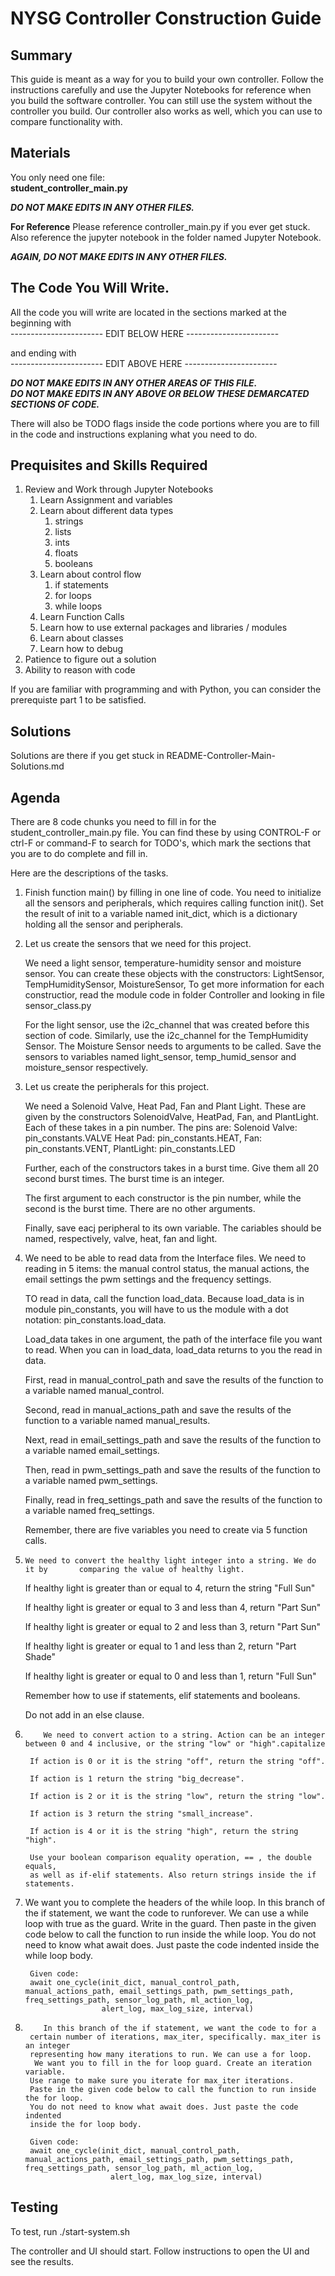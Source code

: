 # NYSG Controller Construction Guide

## Summary
This guide is meant as a way for you to build your own controller. Follow the instructions carefully and use the Jupyter Notebooks for reference when you build the software controller. You can still use the system without the controller you build. Our controller also works as well, which you can use to compare functionality with.

## Materials
You only need one file: <br>
__student_controller_main.py__

__*DO NOT MAKE EDITS IN ANY OTHER FILES.*__<br>

**For Reference** 
Please reference controller_main.py if you ever get stuck. Also reference the 
jupyter notebook in the folder named Jupyter Notebook.

__*AGAIN, DO NOT MAKE EDITS IN ANY OTHER FILES.*__<br>

## The Code You Will Write.
All the code you will write are located in the sections marked at the beginning
with <br>
 ----------------------- EDIT BELOW HERE -----------------------<br>

and ending with <br>
 ----------------------- EDIT ABOVE HERE -----------------------<br>

__*DO NOT MAKE EDITS IN ANY OTHER AREAS OF THIS FILE.*__<br>
__*DO NOT MAKE EDITS IN ANY ABOVE OR BELOW THESE DEMARCATED SECTIONS OF CODE.*__<br>


 There will also be TODO flags inside the code portions where you are to fill in the code and instructions explaning what you need to do.

## Prequisites and Skills Required
1. Review and Work through Jupyter Notebooks
   1. Learn Assignment and variables
   2. Learn about different data types
      1. strings
      2. lists
      3. ints
      4. floats
      5. booleans
   3. Learn about control flow
      1. if statements
      2. for loops
      3. while loops
   4. Learn Function Calls
   5. Learn how to use external packages and libraries / modules
   6. Learn about classes
   7. Learn how to debug
2. Patience to figure out a solution
3. Ability to reason with code

If you are familiar with programming and with Python, you can consider the prerequiste part 1 to be satisfied.

## Solutions
Solutions are there if you get stuck in README-Controller-Main-Solutions.md

## Agenda 
There are 8 code chunks you need to fill in for the student_controller_main.py file.
You can find these by using CONTROL-F or ctrl-F or command-F to search for TODO's, which mark the sections that you are to do complete and fill in.

Here are the descriptions of the tasks.
1. Finish function main() by filling in one line of code. You need to initialize all the sensors and peripherals, which requires calling function init(). Set the result of init to a variable named init_dict, which is a dictionary holding all the sensor and peripherals.
2. 	Let us create the sensors that we need for this project.

    We need a light sensor, temperature-humidity sensor and moisture sensor.
    You can create these objects with the constructors: LightSensor, TempHumiditySensor, MoistureSensor,
    To get more information for each constructior, read the module code in
    folder Controller and looking in file sensor_class.py

    For the light sensor, use the i2c_channel that was created before this section
    of code. Similarly, use the i2c_channel for the TempHumidity Sensor.
    The Moisture Sensor needs to arguments to be called.
    Save the sensors to variables named light_sensor, temp_humid_sensor and moisture_sensor
    respectively.
3. 
	Let us create the peripherals for this project.

	We need a Solenoid Valve, Heat Pad, Fan and Plant Light. These are given by 
	the constructors SolenoidValve, HeatPad, Fan, and PlantLight. Each of these takes
	in a pin number. The pins are:
	Solenoid Valve: pin_constants.VALVE
	Heat Pad: pin_constants.HEAT,
	Fan: pin_constants.VENT,
	PlantLight: pin_constants.LED

	Further, each of the constructors takes in a burst time. Give them all 20 
	second burst times. The burst time is an integer. 

	The first argument to each constructor is the pin number, while the second is
	the burst time. There are no other arguments. 

	Finally, save eacj peripheral to its own variable. The cariables should be 
	named, respectively, valve, heat, fan and light. 
4. We need to be able to read data from the Interface files. We need to reading 
	in 5 items: the manual control status, the manual actions, the email settings
	the pwm settings and the frequency settings.

	TO read in data, call the function load_data. Because load_data is in module 
	pin_constants, you will have to us the module with a dot notation:
	pin_constants.load_data. 

	Load_data takes in one argument, the path of the interface file you want to read. 
	When you can in load_data, load_data returns to you the read in data. 

	First, read in manual_control_path and save the results of the function to a 
	variable named manual_control. 

	Second, read in manual_actions_path and save the results of the function to a 
	variable named manual_results. 

	Next, read in email_settings_path and save the results of the function to a 
	variable named email_settings. 

	Then, read in pwm_settings_path and save the results of the function to a 
	variable named pwm_settings. 

	Finally, read in freq_settings_path and save the results of the function to a 
	variable named freq_settings. 

    Remember, there are five variables you need to create via 5 function calls.
5.     We need to convert the healthy light integer into a string. We do it by       comparing the value of healthy light. 
    
    If healthy light is greater than or equal to 4, return the string "Full Sun"

    If healthy light is greater or equal to 3 and less than 4, return "Part Sun"

    If healthy light is greater or equal to 2 and less than 3, return "Part Sun"

    If healthy light is greater or equal to 1 and less than 2, return "Part Shade"

    If healthy light is greater or equal to 0 and less than 1, return "Full Sun"

    Remember how to use if statements, elif statements and booleans.

    Do not add in an else clause.

6.         We need to convert action to a string. Action can be an integer between 0 and 4 inclusive, or the string "low" or "high".capitalize

        If action is 0 or it is the string "off", return the string "off".

        If action is 1 return the string "big_decrease".

        If action is 2 or it is the string "low", return the string "low".

        If action is 3 return the string "small_increase".

        If action is 4 or it is the string "high", return the string "high".

        Use your boolean comparison equality operation, == , the double equals,
        as well as if-elif statements. Also return strings inside the if statements.


7. We want you to complete the headers of the while loop. 
        In this branch of the if statement, we want the code to runforever. We
        can use a while loop with true as the guard. Write in the guard. Then
        paste in the given code below to call the function to run inside the while loop.
        You do not need to know what await does. Just paste the code indented
		inside the while loop body.

        Given code:
        await one_cycle(init_dict, manual_control_path, manual_actions_path, email_settings_path, pwm_settings_path, freq_settings_path, sensor_log_path, ml_action_log,
                        alert_log, max_log_size, interval)
8.         In this branch of the if statement, we want the code to for a
        certain number of iterations, max_iter, specifically. max_iter is an integer
        representing how many iterations to run. We can use a for loop.
         We want you to fill in the for loop guard. Create an iteration variable.
        Use range to make sure you iterate for max_iter iterations.
        Paste in the given code below to call the function to run inside the for loop.
        You do not need to know what await does. Just paste the code indented
        inside the for loop body.

        Given code:
        await one_cycle(init_dict, manual_control_path, manual_actions_path, email_settings_path, pwm_settings_path, freq_settings_path, sensor_log_path, ml_action_log,
                          alert_log, max_log_size, interval)



## Testing
To test, run 
./start-system.sh

The controller and UI should start. Follow instructions to open the UI and see the results. 